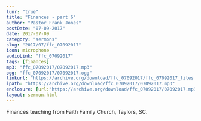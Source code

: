 ```yaml
---
lunr: "true"
title: "Finances - part 6"
author: "Pastor Frank Jones"
postDate: "07-09-2017"
date: 2017-07-09
category: "sermons"
slug: "2017/07/ffc_07092017"
icon: microphone
audioLink: "ffc_07092017"
tags: [finances]
mp3: "ffc_07092017/07092017.mp3"
ogg: "ffc_07092017/07092017.ogg"
linkurl: "https://archive.org/download/ffc_07092017/ffc_07092017_files.xml"
ipath: "https://archive.org/download/ffc_07092017/07092017.mp3"
enclosure: [url:"https://archive.org/download/ffc_07092017/07092017.mp3"]
layout: sermon.html
---
```


Finances teaching from Faith Family Church, Taylors, SC.